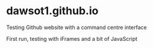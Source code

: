 # dawsot1.github.io
Testing Github website with a command centre interface

First run, testing with iFrames and a bit of JavaScript


